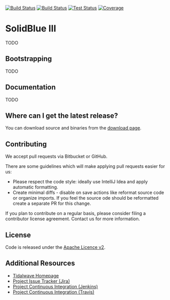 [![Build Status](https://img.shields.io/jenkins/s/http/services.tidalwave.it/ci/job/SolidBlue_III.svg)](http://services.tidalwave.it/ci/view/SolidBlue_III)
[![Build Status](https://travis-ci.com/tidalwave/solidblue3-p-src.svg?branch=master)](https://travis-ci.com/tidalwave/solidblue3-p-src)
[![Test Status](https://img.shields.io/jenkins/t/http/services.tidalwave.it/ci/job/SolidBlue_III.svg)](http://services.tidalwave.it/ci/view/SolidBlue_III)
[![Coverage](https://img.shields.io/jenkins/c/http/services.tidalwave.it/ci/job/SolidBlue_III.svg)](http://services.tidalwave.it/ci/view/SolidBlue_III)

SolidBlue III
================================

TODO

Bootstrapping
-------------

TODO


Documentation
-------------

TODO


Where can I get the latest release?
-----------------------------------

You can download source and binaries from the [download page](https://bitbucket.org/tidalwave/solidblue3-src/src).


Contributing
------------

We accept pull requests via Bitbucket or GitHub.

There are some guidelines which will make applying pull requests easier for us:

* Please respect the code style: ideally use IntelliJ Idea and apply automatic formatting.
* Create minimal diffs - disable on save actions like reformat source code or organize imports. If you feel the source
  ode should be reformatted create a separate PR for this change.

If you plan to contribute on a regular basis, please consider filing a contributor license agreement. Contact us for
 more information.


License
-------

Code is released under the [Apache Licence v2](https://www.apache.org/licenses/LICENSE-2.0.txt).


Additional Resources
--------------------

* [Tidalwave Homepage](http://tidalwave.it)
* [Project Issue Tracker (Jira)](http://services.tidalwave.it/jira/browse/SLB3)
* [Project Continuous Integration (Jenkins)](http://services.tidalwave.it/ci/view/SolidBlueIII)
* [Project Continuous Integration (Travis)](https://travis-ci.com/bitbucket/tidalwave/solidblue3-p-src)